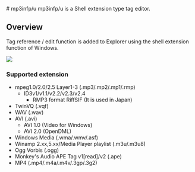 

﻿# mp3infp/u
mp3infp/u is a Shell extension type tag editor.

## Overview
Tag reference / edit function is added to Explorer using the shell extension function of Windows.

![](https://cdn.jsdelivr.net/gh/jakublevy/chocopkgs/mp3infpu/ID3v2.png)

### Supported extension
* mpeg1.0/2.0/2.5 Layer1-3 (.mp3/.mp2/.mp1/.rmp)
  * ID3v1/v1.1/v2.2/v2.3/v2.4
    * RMP3 format RiffSIF (It is used in Japan)
* TwinVQ (.vqf)
* WAV (.wav)
* AVI (.avi)
  * AVI 1.0 (Video for Windows)
  * AVI 2.0 (OpenDML)
* Windows Media (.wma/.wmv/.asf)
* Winamp 2.xx,5.xx/Media Player playlist (.m3u/.m3u8)
* Ogg Vorbis (.ogg)
* Monkey's Audio APE Tag v1[read]/v2 (.ape)
* MP4 (.mp4/.m4a/.m4v/.3gp/.3g2)
